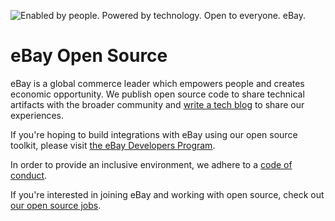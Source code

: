 ![Enabled by people. Powered by technology. Open to everyone. eBay.](https://github.com/eBay/.github/blob/main/header-dark.png?raw=true)

# eBay Open Source

eBay is a global commerce leader which empowers people and creates economic
opportunity. We publish open source code to share technical artifacts with the
broader community and [write a tech blog](https://tech.ebayinc.com/) to share
our experiences.

If you're hoping to build integrations with eBay using our open source toolkit,
please visit [the eBay Developers Program](https://developer.ebay.com/).

In order to provide an inclusive environment, we adhere to a [code of
conduct](https://github.com/eBay/.github/blob/main/CODE_OF_CONDUCT.md).

If you're interested in joining eBay and working with open source, check out
[our open source jobs](https://jobs.ebayinc.com/search-jobs?k=open+source).
